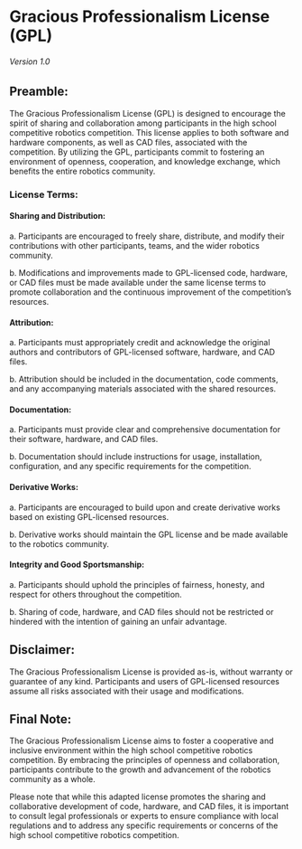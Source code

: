   
# Gracious Professionalism License (GPL)
###### Version 1.0
## Preamble:

The Gracious Professionalism License (GPL) is designed to encourage the spirit of sharing and collaboration among participants in the high school competitive robotics competition. This license applies to both software and hardware components, as well as CAD files, associated with the competition. By utilizing the GPL, participants commit to fostering an environment of openness, cooperation, and knowledge exchange, which benefits the entire robotics community.
### License Terms:
#### Sharing and Distribution:

a. Participants are encouraged to freely share, distribute, and modify their contributions with other participants, teams, and the wider robotics community.

b. Modifications and improvements made to GPL-licensed code, hardware, or CAD files must be made available under the same license terms to promote collaboration and the continuous improvement of the competition’s resources.

#### Attribution:
a. Participants must appropriately credit and acknowledge the original authors and contributors of GPL-licensed software, hardware, and CAD files.

b. Attribution should be included in the documentation, code comments, and any accompanying materials associated with the shared resources.

#### Documentation:
a. Participants must provide clear and comprehensive documentation for their software, hardware, and CAD files.

b. Documentation should include instructions for usage, installation, configuration, and any specific requirements for the competition.

#### Derivative Works:
a. Participants are encouraged to build upon and create derivative works based on existing GPL-licensed resources.

b. Derivative works should maintain the GPL license and be made available to the robotics community.

#### Integrity and Good Sportsmanship:
a. Participants should uphold the principles of fairness, honesty, and respect for others throughout the competition.

b. Sharing of code, hardware, and CAD files should not be restricted or hindered with the intention of gaining an unfair advantage.

## Disclaimer:

The Gracious Professionalism License is provided as-is, without warranty or guarantee of any kind. Participants and users of GPL-licensed resources assume all risks associated with their usage and modifications.

## Final Note:

The Gracious Professionalism License aims to foster a cooperative and inclusive environment within the high school competitive robotics competition. By embracing the principles of openness and collaboration, participants contribute to the growth and advancement of the robotics community as a whole.

Please note that while this adapted license promotes the sharing and collaborative development of code, hardware, and CAD files, it is important to consult legal professionals or experts to ensure compliance with local regulations and to address any specific requirements or concerns of the high school competitive robotics competition.
